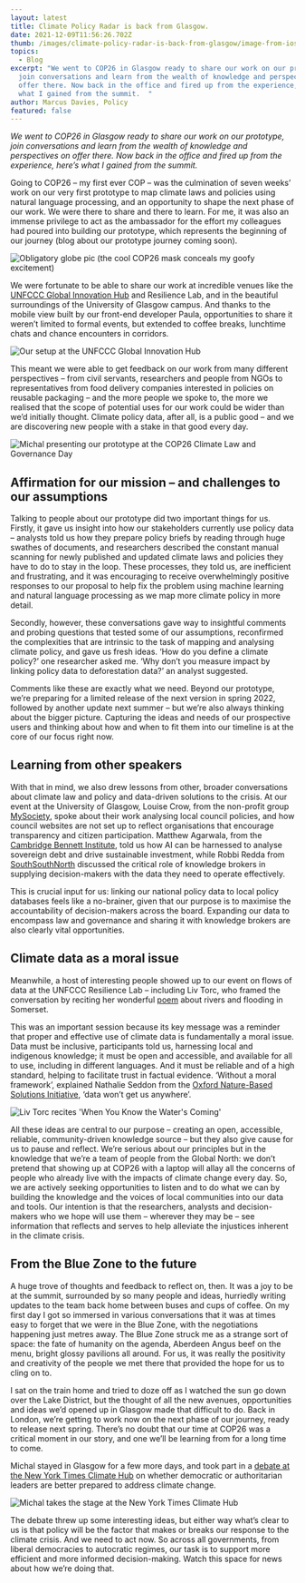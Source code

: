 ```yaml
---
layout: latest
title: Climate Policy Radar is back from Glasgow.
date: 2021-12-09T11:56:26.702Z
thumb: /images/climate-policy-radar-is-back-from-glasgow/image-from-ios-2-.jpg
topics:
  - Blog
excerpt: "We went to COP26 in Glasgow ready to share our work on our prototype,
  join conversations and learn from the wealth of knowledge and perspectives on
  offer there. Now back in the office and fired up from the experience, here’s
  what I gained from the summit.  "
author: Marcus Davies, Policy
featured: false
---
```

*We went to COP26 in Glasgow ready to share our work on our prototype, join conversations and learn from the wealth of knowledge and perspectives on offer there. Now back in the office and fired up from the experience, here’s what I gained from the summit.*  

Going to COP26 – my first ever COP – was the culmination of seven weeks’ work on our very first prototype to map climate laws and policies using natural language processing, and an opportunity to shape the next phase of our work. We were there to share and there to learn. For me, it was also an immense privilege to act as the ambassador for the effort my colleagues had poured into building our prototype, which represents the beginning of our journey (blog about our prototype journey coming soon).

![](/images/climate-policy-radar-is-back-from-glasgow/c8314c4e-b505-4a47-b8f1-4b45998ec7eb.jpg "Obligatory globe pic (the cool COP26 mask conceals my goofy excitement)")

We were fortunate to be able to share our work at incredible venues like the [UNFCCC Global Innovation Hub](https://www.youtube.com/watch?v=GuHWLdYiKV4) and Resilience Lab, and in the beautiful surroundings of the University of Glasgow campus. And thanks to the mobile view built by our front-end developer Paula, opportunities to share it weren’t limited to formal events, but extended to coffee breaks, lunchtime chats and chance encounters in corridors.

![](/images/climate-policy-radar-is-back-from-glasgow/20211104_093354.jpg "Our setup at the UNFCCC Global Innovation Hub")

This meant we were able to get feedback on our work from many different perspectives – from civil servants, researchers and people from NGOs to representatives from food delivery companies interested in policies on reusable packaging – and the more people we spoke to, the more we realised that the scope of potential uses for our work could be wider than we’d initially thought. Climate policy data, after all, is a public good – and we are discovering new people with a stake in that good every day.

![](/images/climate-policy-radar-is-back-from-glasgow/image-from-ios-2-.jpg "Michal presenting our prototype at the COP26 Climate Law and Governance Day")

## Affirmation for our mission – and challenges to our assumptions

Talking to people about our prototype did two important things for us. Firstly, it gave us insight into how our stakeholders currently use policy data – analysts told us how they prepare policy briefs by reading through huge swathes of documents, and researchers described the constant manual scanning for newly published and updated climate laws and policies they have to do to stay in the loop. These processes, they told us, are inefficient and frustrating, and it was encouraging to receive overwhelmingly positive responses to our proposal to help fix the problem using machine learning and natural language processing as we map more climate policy in more detail.

Secondly, however, these conversations gave way to insightful comments and probing questions that tested some of our assumptions, reconfirmed the complexities that are intrinsic to the task of mapping and analysing climate policy, and gave us fresh ideas. ‘How do you define a climate policy?’ one researcher asked me. ‘Why don’t you measure impact by linking policy data to deforestation data?’ an analyst suggested.

Comments like these are exactly what we need. Beyond our prototype, we’re preparing for a limited release of the next version in spring 2022, followed by another update next summer – but we’re also always thinking about the bigger picture. Capturing the ideas and needs of our prospective users and thinking about how and when to fit them into our timeline is at the core of our focus right now.

## Learning from other speakers

With that in mind, we also drew lessons from other, broader conversations about climate law and policy and data-driven solutions to the crisis. At our event at the University of Glasgow, Louise Crow, from the non-profit group [MySociety](https://www.mysociety.org/), spoke about their work analysing local council policies, and how council websites are not set up to reflect organisations that encourage transparency and citizen participation. Matthew Agarwala, from the [Cambridge Bennett Institute](https://www.bennettinstitute.cam.ac.uk/), told us how AI can be harnessed to analyse sovereign debt and drive sustainable investment, while Robbi Redda from [SouthSouthNorth](https://southsouthnorth.org/) discussed the critical role of knowledge brokers in supplying decision-makers with the data they need to operate effectively.

This is crucial input for us: linking our national policy data to local policy databases feels like a no-brainer, given that our purpose is to maximise the accountability of decision-makers across the board. Expanding our data to encompass law and governance and sharing it with knowledge brokers are also clearly vital opportunities.

## Climate data as a moral issue

Meanwhile, a host of interesting people showed up to our event on flows of data at the UNFCCC Resilience Lab – including Liv Torc, who framed the conversation by reciting her wonderful [poem](https://twitter.com/LivTorc/status/1459609325605896198) about rivers and flooding in Somerset.

This was an important session because its key message was a reminder that proper and effective use of climate data is fundamentally a moral issue. Data must be inclusive, participants told us, harnessing local and indigenous knowledge; it must be open and accessible, and available for all to use, including in different languages. And it must be reliable and of a high standard, helping to facilitate trust in factual evidence. ‘Without a moral framework’, explained Nathalie Seddon from the [Oxford Nature-Based Solutions Initiative](https://www.naturebasedsolutionsinitiative.org/), ‘data won’t get us anywhere’.

![](/images/climate-policy-radar-is-back-from-glasgow/img_7578.jpg "Liv Torc recites 'When You Know the Water's Coming'")

All these ideas are central to our purpose – creating an open, accessible, reliable, community-driven knowledge source – but they also give cause for us to pause and reflect. We’re serious about our principles but in the knowledge that we’re a team of people from the Global North: we don’t pretend that showing up at COP26 with a laptop will allay all the concerns of people who already live with the impacts of climate change every day. So, we are actively seeking opportunities to listen and to do what we can by building the knowledge and the voices of local communities into our data and tools. Our intention is that the researchers, analysts and decision-makers who we hope will use them – wherever they may be – see information that reflects and serves to help alleviate the injustices inherent in the climate crisis.

## From the Blue Zone to the future

A huge trove of thoughts and feedback to reflect on, then. It was a joy to be at the summit, surrounded by so many people and ideas, hurriedly writing updates to the team back home between buses and cups of coffee. On my first day I got so immersed in various conversations that it was at times easy to forget that we were in the Blue Zone, with the negotiations happening just metres away. The Blue Zone struck me as a strange sort of space: the fate of humanity on the agenda, Aberdeen Angus beef on the menu, bright glossy pavilions all around. For us, it was really the positivity and creativity of the people we met there that provided the hope for us to cling on to.

I sat on the train home and tried to doze off as I watched the sun go down over the Lake District, but the thought of all the new avenues, opportunities and ideas we’d opened up in Glasgow made that difficult to do. Back in London, we’re getting to work now on the next phase of our journey, ready to release next spring. There’s no doubt that our time at COP26 was a critical moment in our story, and one we’ll be learning from for a long time to come.

Michal stayed in Glasgow for a few more days, and took part in a [debate at the New York Times Climate Hub](https://climatehub.nytimes.com/session/678919/the-new-york-times-debate-democratic-leaders-are-better-prepared-to-address-climate-change-than-authoritarian-ones.) on whether democratic or authoritarian leaders are better prepared to address climate change.

![](/images/climate-policy-radar-is-back-from-glasgow/screenshot_20211119-213514_gallery.jpg "Michal takes the stage at the New York Times Climate Hub")

The debate threw up some interesting ideas, but either way what’s clear to us is that policy will be the factor that makes or breaks our response to the climate crisis. And we need to act now. So across all governments, from liberal democracies to autocratic regimes, our task is to support more efficient and more informed decision-making. Watch this space for news about how we’re doing that.

<!--EndFragment-->